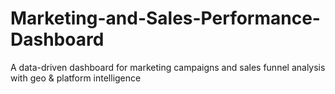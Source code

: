 # Marketing-and-Sales-Performance-Dashboard
A data-driven dashboard for marketing campaigns and sales funnel analysis with geo &amp; platform intelligence
